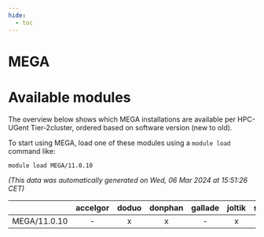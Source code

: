 ```yaml
---
hide:
  - toc
---
```


MEGA
====

# Available modules


The overview below shows which MEGA installations are available per HPC-UGent Tier-2cluster, ordered based on software version (new to old).

To start using MEGA, load one of these modules using a `module load` command like:

```shell
module load MEGA/11.0.10
```

*(This data was automatically generated on Wed, 06 Mar 2024 at 15:51:26 CET)*  

| |accelgor|doduo|donphan|gallade|joltik|skitty|
| :---: | :---: | :---: | :---: | :---: | :---: | :---: |
|MEGA/11.0.10|-|x|x|-|x|-|
